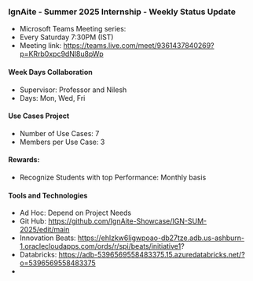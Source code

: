 ### IgnAite - Summer 2025 Internship - Weekly Status Update
- Microsoft Teams Meeting series:
- Every Saturday 7:30PM (IST)
- Meeting link: https://teams.live.com/meet/9361437840269?p=KRrb0xpc9dNl8u8pWp

#### Week Days Collaboration
- Supervisor: Professor and Nilesh
- Days: Mon, Wed, Fri

#### Use Cases Project
- Number of Use Cases: 7
- Members per Use Case: 3

#### Rewards:
- Recognize Students with top Performance: Monthly basis

#### Tools and Technologies
- Ad Hoc: Depend on Project Needs
- Git Hub: https://github.com/IgnAite-Showcase/IGN-SUM-2025/edit/main
- Innovation Beats: https://ehlzkw6ligwpoao-db27tze.adb.us-ashburn-1.oraclecloudapps.com/ords/r/spi/beats/initiative1?
- Databricks: https://adb-5396569558483375.15.azuredatabricks.net/?o=5396569558483375
- 
